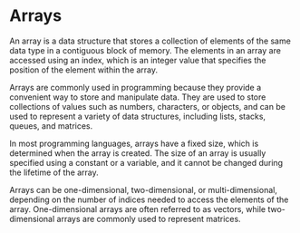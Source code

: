 # Arrays
An array is a data structure that stores a collection of elements of the same data type in a contiguous block of memory. The elements in an array are accessed using an index, which is an integer value that specifies the position of the element within the array.

Arrays are commonly used in programming because they provide a convenient way to store and manipulate data. They are used to store collections of values such as numbers, characters, or objects, and can be used to represent a variety of data structures, including lists, stacks, queues, and matrices.

In most programming languages, arrays have a fixed size, which is determined when the array is created. The size of an array is usually specified using a constant or a variable, and it cannot be changed during the lifetime of the array.

Arrays can be one-dimensional, two-dimensional, or multi-dimensional, depending on the number of indices needed to access the elements of the array. One-dimensional arrays are often referred to as vectors, while two-dimensional arrays are commonly used to represent matrices.